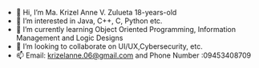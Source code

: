 - 👋 Hi, I’m Ma. Krizel Anne V. Zulueta 18-years-old
- 👀 I’m interested in Java, C++, C, Python etc.
- 🌱 I’m currently learning Object Oriented Programming, Information Management and Logic Designs 
- 💞️ I’m looking to collaborate on UI/UX,Cybersecurity, etc.
- 📫 Email: krizelanne.06@gmail.com and Phone Number :09453408709
